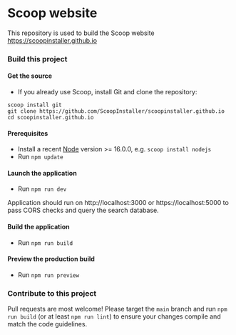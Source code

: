 
# Scoop website

This repository is used to build the Scoop website https://scoopinstaller.github.io


### Build this project

#### Get the source
- If you already use Scoop, install Git and clone the repository:
```
scoop install git
git clone https://github.com/ScoopInstaller/scoopinstaller.github.io
cd scoopinstaller.github.io
```

#### Prerequisites
- Install a recent [Node](https://nodejs.org/en/ "Node") version >= 16.0.0, e.g. `scoop install nodejs`
- Run `npm update`

#### Launch the application
- Run `npm run dev`

Application should run on http://localhost:3000 or https://localhost:5000 to pass CORS checks and query the search database.

#### Build the application
- Run `npm run build`

#### Preview the production build
- Run `npm run preview`

### Contribute to this project
Pull requests are most welcome!
Please target the `main` branch and run `npm run build` (or at least `npm run lint`) to ensure your changes compile and match the code guidelines.
